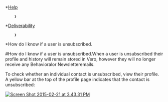 *[Help](/help)

        ❯
        
*[Deliverability](/help/deliverability)

        ❯
        
*How do I know if a user is unsubscribed.
    
#How do I know if a user is unsubscribed.When a user is unsubscribed their profile and history will remain stored in Vero, however they will no longer receive any 
Behavioralor 
Newsletteremails.

To check whether an individual contact is unsubscribed, view their profile. A yellow bar at the top of the profile page indicates that the contact is unsubscribed:

[![Screen Shot 2015-02-21 at 3.43.31 PM](https://www.getvero.com/wp-content/uploads/2015/02/Screen-Shot-2015-02-21-at-3.43.31-PM.png)](http://www.getvero.com/wp-content/uploads/2015/02/Screen-Shot-2015-02-21-at-3.43.31-PM.png)